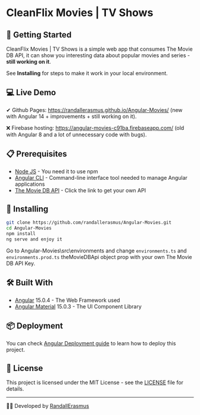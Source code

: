 # CleanFlix Movies | TV Shows

## 🚀 Getting Started

CleanFlix Movies | TV Shows is a simple web app that consumes The Movie DB API, it can show you interesting data about popular movies and series - **still working on it**.

See **Installing** for steps to make it work in your local environment.
## 💻 Live Demo

✔ Github Pages: https://randallerasmus.github.io/Angular-Movies/ (new with Angular 14 + improvements + still working on it).

❌ Firebase hosting: https://angular-movies-c91ba.firebaseapp.com/ (old with Angular 8 and a lot of unnecessary code with bugs).


## 📋 Prerequisites

* <a href="https://nodejs.org/es/" target="_blank">Node JS</a> - You need it to use npm
* <a href="https://angular.io/cli" target="_blank">Angular CLI</a> - Command-line interface tool needed to manage Angular applications
* <a href="https://developers.themoviedb.org/3" target="_blank">The Movie DB API</a> - Click the link to get your own API

## 🔧 Installing

```bash
git clone https://github.com/randallerasmus/Angular-Movies.git
cd Angular-Movies
npm install
ng serve and enjoy it
```
Go to Angular-Movies\src\environments and change ```environments.ts``` and ```environments.prod.ts``` theMovieDBApi object prop with your own The Movie DB API Key.

## 🛠️ Built With

* <a href="https://angular.io/" target="_blank">Angular</a> 15.0.4 - The Web Framework used
* <a href="https://material.angular.io/" target="_blank">Angular Material</a> 15.0.3 - The UI Component Library

## 📦 Deployment

You can check <a href="https://angular.io/guide/deployment" target="_blank">Angular Deployment guide</a> to learn how to deploy this project.

## 📄 License

This project is licensed under the MIT License - see the [LICENSE](LICENSE) file for details.

---
🧑‍💻 Developed by [RandallErasmus](https://github.com/randallerasmus)
